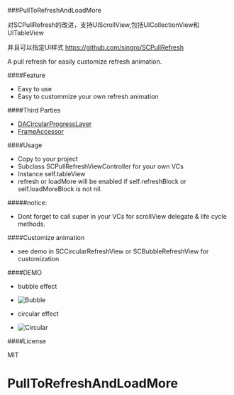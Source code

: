 ###PullToRefreshAndLoadMore

 对SCPullRefresh的改进，支持UIScrollView,包括UICollectionView和UITableView
 
 并且可以指定UI样式
 https://github.com/singro/SCPullRefresh

A pull refresh for easily customize refresh animation.

####Feature
 * Easy to use
 * Easy to custommize your own refresh animation

####Third Parties
 * [DACircularProgressLayer](https://github.com/danielamitay/DACircularProgress)
 * [FrameAccessor](https://github.com/AlexDenisov/FrameAccessor)

####Usage
 * Copy to your project
 * Subclass SCPullRefreshViewController for your own VCs
 * Instance self.tableView
 * refresh or loadMore will be enabled if self.refreshBlock or self.loadMoreBlock is not nil.

#####notice:
 * Dont forget to call super in your VCs for scrollView delegate & life cycle methods.

####Customize animation
 * see demo in SCCircularRefreshView or SCBubbleRefreshView for customization

####DEMO
 * bubble effect
 - ![Bubble](http://ww1.sinaimg.cn/large/84efdcc6gw1ejibyjkxy1g208w0fsh14.gif)
 * circular effect
 - ![Circular](http://ww1.sinaimg.cn/large/84efdcc6gw1ejibywk6jxg208w0fstt1.gif)

####License

MIT
# PullToRefreshAndLoadMore
